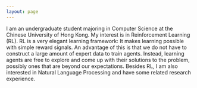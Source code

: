 ```yaml
---
layout: page
---
```


<!-- I am a final year student majoring in Computer Science at the Chinese University of Hong Kong. My interest lies in Reinforcement Learning and Natural Language Processing. I participated in a summer research internship on neural machine translation, supervised by [Prof. Tan Lee](http://www.ee.cuhk.edu.hk/~tanlee/){:target="_blank"}. My final year project is on multi-agent reinforcement learning under the supervision of [Prof. Ho-fung Leung](http://www.cse.cuhk.edu.hk/~lhf/){:target="_blank"}. -->

<!-- I am an undergraduate student majoring in Computer Science at the Chinese University of Hong Kong. My interest lies in Reinforcement Learning and Natural Language Processing. I participated in a summer research internship on neural machine translation, supervised by [Prof. Tan Lee](http://www.ee.cuhk.edu.hk/~tanlee/){:target="_blank"}. -->

I am an undergraduate student majoring in Computer Science at the Chinese University of Hong Kong. My interest is in Reinforcement Learning (RL). RL is a very elegant learning framework: It makes learning possible with simple reward signals. An advantage of this is that we do not have to construct a large amount of expert data to train agents. Instead, learning agents are free to explore and come up with their solutions to the problem, possibly ones that are beyond our expectations. Besides RL, I am also interested in Natural Language Processing and have some related research experience.